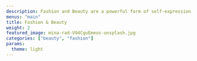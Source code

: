 ```yaml
---
description: Fashion and Beauty are a powerful form of self-expression. This category documents style through inspiring shots of street fashion, skincare products, avant-garde editorial photographs, and more.
menus: "main"
title: Fashion & Beauty
weight: 2
featured_image: mina-rad-V94CguEmeos-unsplash.jpg
categories: ["beauty", "fashion"]
params:
  theme: light
---
```

